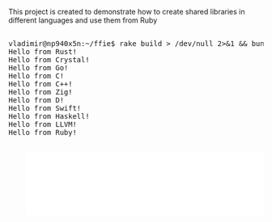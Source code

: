 This project is created to demonstrate how to create shared libraries in different languages and use them from Ruby

<pre><samp>
vladimir@np940x5n:~/ffie$ rake build > /dev/null 2>&1 && bundle exec ./rubie.rb
Hello from Rust!
Hello from Crystal!
Hello from Go!
Hello from C!
Hello from C++!
Hello from Zig!
Hello from D!
Hello from Swift!
Hello from Haskell!
Hello from LLVM!
Hello from Ruby!
</samp><pre>
<div align="center">
    <img src="Readme.svg" alt="teminal output">
</div>
